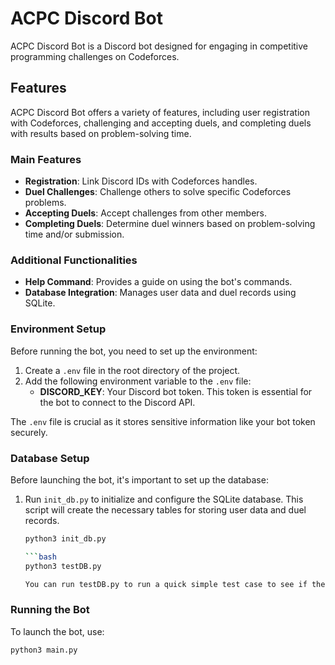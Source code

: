 # ACPC Discord Bot

ACPC Discord Bot is a Discord bot designed for engaging in competitive programming challenges on Codeforces.

## Features

ACPC Discord Bot offers a variety of features, including user registration with Codeforces, challenging and accepting duels, and completing duels with results based on problem-solving time.

### Main Features

- **Registration**: Link Discord IDs with Codeforces handles.
- **Duel Challenges**: Challenge others to solve specific Codeforces problems.
- **Accepting Duels**: Accept challenges from other members.
- **Completing Duels**: Determine duel winners based on problem-solving time and/or submission.

### Additional Functionalities

- **Help Command**: Provides a guide on using the bot's commands.
- **Database Integration**: Manages user data and duel records using SQLite.

### Environment Setup

Before running the bot, you need to set up the environment:

1. Create a `.env` file in the root directory of the project.
2. Add the following environment variable to the `.env` file:
   - **DISCORD_KEY**: Your Discord bot token. This token is essential for the bot to connect to the Discord API.

The `.env` file is crucial as it stores sensitive information like your bot token securely.

### Database Setup

Before launching the bot, it's important to set up the database:

1. Run `init_db.py` to initialize and configure the SQLite database. This script will create the necessary tables for storing user data and duel records.
   
   ```bash
   python3 init_db.py

   ```bash
   python3 testDB.py

   You can run testDB.py to run a quick simple test case to see if the database is working

### Running the Bot

To launch the bot, use:

```bash
python3 main.py

